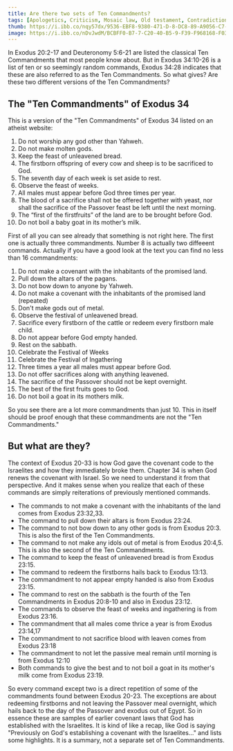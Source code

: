 ```yaml
---
title: Are there two sets of Ten Commandments?
tags: [Apologetics, Criticism, Mosaic law, Old testament, Contradictions]
thumb: https://i.ibb.co/nqy57dx/9536-EBF8-9380-471-D-8-DC8-89-A9056-C7-F11.jpg
image: https://i.ibb.co/nDvJwdM/BCBFF0-B7-7-C20-40-B5-9-F39-F968168-F03-AE.jpg
---
```

In Exodus 20:2-17 and Deuteronomy 5:6-21 are listed the classical Ten Commandments that most people know about. But in Exodus 34:10-26 is a list of ten or so seemingly random commands, Exodus 34:28 indicates that these are also referred to as the Ten Commandments. 
So what gives? Are these two different versions of the Ten Commandments?

## The "Ten Commandments" of Exodus 34

This is a version of the "Ten Commandments" of Exodus 34 listed on an atheist website:

1.  Do not worship any god other than Yahweh.
2.  Do not make molten gods.
3.  Keep the feast of unleavened bread.
4.  The firstborn offspring of every cow and sheep is to be sacrificed to God.
5.  The seventh day of each week is set aside to rest.
6.  Observe the feast of weeks.
7.  All males must appear before God three times per year.
8.  The blood of a sacrifice shall not be offered together with yeast, nor shall the sacrifice of the Passover feast be left until the next morning.
9.  The “first of the firstfruits” of the land are to be brought before God.
10.  Do not boil a baby goat in its mother’s milk.

First of all you can see already that something is not right here. The first one is actually three commandments. Number 8 is actually two diffeeent commands. Actually if you have a good look at the text you can find no less than 16 commandments:

1.  Do not make a covenant with the inhabitants of the promised land.
2.  Pull down the altars of the pagans.
3.  Do not bow down to anyone by Yahweh.
4.  Do not make a covenant with the inhabitants of the promised land (repeated)
5.  Don't make gods out of metal.
6.  Observe the festival of unleavened bread.
7.  Sacrifice every firstborn of the cattle or redeem every firstborn male child.
8.  Do not appear before God empty handed.
9.  Rest on the sabbath.
10.  Celebrate the Festival of Weeks
11.  Celebrate the Festival of Ingathering
12.  Three times a year all males must appear before God.
13.  Do not offer sacrifices along with anything leavened.
14.  The sacrifice of the Passover should not be kept overnight.
15.  The best of the first fruits goes to God.
16.  Do not boil a goat in its mothers milk.

So you see there are a lot more commandments than just 10\. This in itself should be proof enough that these commandments are not the "Ten Commandments."

## But what are they?

The context of Exodus 20-33 is how God gave the covenant code to the Israelites and how they immediately broke them. Chapter 34 is when God renews the covenant with Israel. So we need to understand it from that perspective. And it makes sense when you realize that each of these commands are simply reiterations of previously mentioned commands.

*   The commands to not make a covenant with the inhabitants of the land comes from Exodus 23:32,33.
*   The command to pull down their altars is from Exodus 23:24.
*   The command to not bow down to any other gods is from Exodus 20:3\. This is also the first of the Ten Commandments.
*   The command to not make any idols out of metal is from Exodus 20:4,5\. This is also the second of the Ten Commandments.
*   The command to keep the feast of unleavened bread is from Exodus 23:15.
*   The command to redeem the firstborns hails back to Exodus 13:13.
*   The commandment to not appear empty handed is also from Exodus 23:15.
*   The command to rest on the sabbath is the fourth of the Ten Commandments in Exodus 20:8-10 and also in Exodus 23:12.
*   The commands to observe the feast of weeks and ingathering is from Exodus 23:16.
*   The commandment that all males come thrice a year is from Exodus 23:14,17
*   The commandment to not sacrifice blood with leaven comes from Exodus 23:18
*   The commandment to not let the passive meal remain until morning is from Exodus 12:10
*   Both commands to give the best and to not boil a goat in its mother's milk come from Exodus 23:19.

So every command except two is a direct repetition of some of the commandments found between Exodus 20-23\. The exceptions are about redeeming firstborns and not leaving the Passover meal overnight, which hails back to the day of the Passover and exodus out of Egypt. So in essence these are samples of earlier covenant laws that God has established with the Israelites. It is kind of like a recap, like God is saying "Previously on God's establishing a covenant with the Israelites..." and lists some highlights. It is a summary, not a separate set of Ten Commandments.
